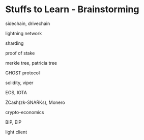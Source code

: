 # Stuffs to Learn - Brainstorming

sidechain, drivechain

lightning network

sharding

proof of stake

merkle tree, patricia tree

GHOST protocol

solidity, viper

EOS, IOTA

ZCash\(zk-SNARKs\), Monero

crypto-economics

BIP, EIP

light client

